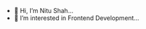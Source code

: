 - 👋 Hi, I’m Nitu Shah...
- 👀 I’m interested in Frontend Development...

<!---
Nitu-S/Nitu-S is a ✨ special ✨ repository because its `README.md` (this file) appears on your GitHub profile.
You can click the Preview link to take a look at your changes.
--->
